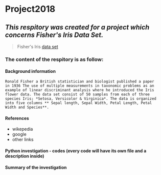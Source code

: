 # Project2018 

## *This respitory was created for a project which concerns Fisher's Iris Data Set.*
> Fisher's Iris [data set](https://en.wikipedia.org/wiki/Iris_flower_data_set)
### The content of the respitory is as follow: 
#### Background information 
```
Ronald Fisher a British statistician and biologist published a paper in 1936 The use of multiple measurements in taxonomic problems as an example of linear discriminant analysis where he introduced the Iris flower data. The data set consist of 50 samples from each of three species Iris; *Setosa, Versicolor & Virginica*. The data is organized into five columns ** Sepal length, Sepal Width, Petal Length, Petal Width and Species**.  
```
#### References 
- wikepedia
- google
- other links
#### Python investigation - codes (every code will have its own file and a description inside)
#### Summary of the investigation 
